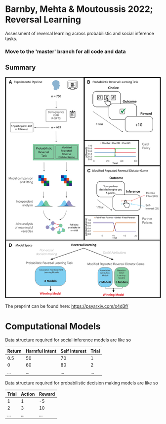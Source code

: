 # Barnby, Mehta & Moutoussis 2022; Reversal Learning
Assessment of reversal learning across probabilistic and social inference tasks.

### Move to the 'master' branch for all code and data

## Summary
![Experimental Design](Figure1_SDRP.png)

The preprint can be found here:
https://psyarxiv.com/x4d3f/

# Computational Models

Data structure required for social inference models are like so

Return | Harmful Intent | Self Interest | Trial |
------------ | ------------- | ------------- | ------------- | 
0.5 | 50 | 70 | 1
0 | 60 | 80 | 2
... | ... | ... | ...


Data structure required for probabilistic decision making models are like so

Trial | Action | Reward | 
------------ | ------------- | ------------- | 
1 | 1 | -5 | 
2 | 3 | 10 | 
... | ... | ... |
